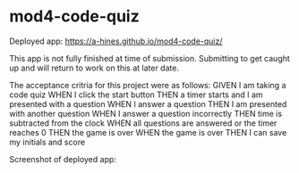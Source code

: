 # mod4-code-quiz

Deployed app: https://a-hines.github.io/mod4-code-quiz/

This app is not fully finished at time of submission. Submitting to get caught up and will return to work on this at later date. 

The acceptance critria for this project were as follows: 
GIVEN I am taking a code quiz
WHEN I click the start button
THEN a timer starts and I am presented with a question
WHEN I answer a question
THEN I am presented with another question
WHEN I answer a question incorrectly
THEN time is subtracted from the clock
WHEN all questions are answered or the timer reaches 0
THEN the game is over
WHEN the game is over
THEN I can save my initials and score

Screenshot of deployed app: 
